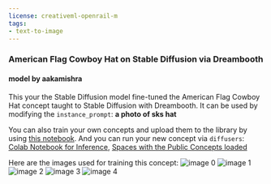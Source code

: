 ```yaml
---
license: creativeml-openrail-m
tags:
- text-to-image
---
```

### American Flag Cowboy Hat on Stable Diffusion via Dreambooth
#### model by aakamishra
This your the Stable Diffusion model fine-tuned the American Flag Cowboy Hat concept taught to Stable Diffusion with Dreambooth.
It can be used by modifying the `instance_prompt`: **a photo of sks hat**

You can also train your own concepts and upload them to the library by using [this notebook](https://colab.research.google.com/github/huggingface/notebooks/blob/main/diffusers/sd_dreambooth_training.ipynb).
And you can run your new concept via `diffusers`: [Colab Notebook for Inference](https://colab.research.google.com/github/huggingface/notebooks/blob/main/diffusers/sd_dreambooth_inference.ipynb), [Spaces with the Public Concepts loaded](https://huggingface.co/spaces/sd-dreambooth-library/stable-diffusion-dreambooth-concepts)

Here are the images used for training this concept:
![image 0](https://huggingface.co/sd-dreambooth-library/american-flag-cowboy-hat/resolve/main/concept_images/3.jpeg)
![image 1](https://huggingface.co/sd-dreambooth-library/american-flag-cowboy-hat/resolve/main/concept_images/0.jpeg)
![image 2](https://huggingface.co/sd-dreambooth-library/american-flag-cowboy-hat/resolve/main/concept_images/2.jpeg)
![image 3](https://huggingface.co/sd-dreambooth-library/american-flag-cowboy-hat/resolve/main/concept_images/1.jpeg)
![image 4](https://huggingface.co/sd-dreambooth-library/american-flag-cowboy-hat/resolve/main/concept_images/4.jpeg)

